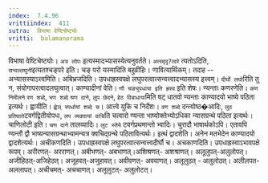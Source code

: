 ```yaml
---
index:  7.4.96
vrittiindex:  411
sutra:  विभाषा वेष्टिचेष्ट्योः
vritti:  balamanorama 
---
```


विभाषा वेष्टिचेष्ट्योः। `अत्र लोपः` इत्यस्मादभ्यासस्येत्यनुवर्तते। `अत्स्मृदृ?त्वरे` त्यतोऽदिति, `सन्वल्लघुनी`इत्यतश्चङ्परे इति। चङ् परो यस्मादिति बहुव्रीहिः। णावित्यार्थिकम्। तदाह -- अभ्यासस्याऽत्त्वमिति। अबिभ्रजदिति। उपधाह्रस्वपक्षे लघुपरत्वात्सन्वत्त्वादभ्यासस्य इत्त्वम्। `दीर्घो लघो`रिति तु न, संयोगापरत्वादलघुत्वात्। काण्यादीनां वेति। `णौ चङ्युपधाया इति ह्रस्व` इति शेषः। ण्यन्ताः कणरणेति। `कण निमीलने` `रण शब्दे`, `भण शब्दे` `श्रण दाने`, `लुप छेदने`, `हेठ विबाधाया`मिति षट् धातवो ण्यन्ताः काण्यादयो भाष्ये पठिता इत्यर्थः। ह्वायीति। `ह्वेञ् स्पर्धायां शब्दे च`। आत्त्वे युकि च निर्देशः। `वण शब्दे` दन्त्योष्ठ�आदिः, `लुठ प्रतिघाते`टवर्गद्वितीयोपधः, `लप व्यक्तायां वाचि`ति चत्वारो ण्यन्ता भाष्योक्तेभ्योऽधिका न्यासग्रन्थे पठिता इत्यर्थः। चाणिलोटी इति। `चण दाने` तालव्यादिः। `लुट स्तेये` टवर्गप्रथमान्तो भ्वादिः। चुरादौ भाषार्थकोऽपि। एतावपि ण्यन्तौ द्वौ भाष्यन्यासग्रन्थाभ्यामन्यत्र क्वचिद्ग्रन्थे पठितावित्यर्थः। इत्थं द्वादशेति। अनेन मतभेदेन काण्यादयो द्वादशेत्यर्थः। अचीकणदिति। उपधाह्रस्वपक्षे लघुपरत्वात्सन्वत्त्वदीर्घौ च। अचकाणदिति। उपधाह्रस्वाऽभावपक्षे रूपम्। अरीरणत्- अरराणत्। अबीभणत्- अबभाणत्।अशिश्रणत्- अशश्राणत्। अलूलुपत्-अलुलोपत्। अजीहिठत्-अजिहेठत्। अजूहवत्-अजुहावत्। अवीवणत्- अववाणत्। अलूलुठत् - अलुलोठत्। अलीलपत- अललापत्। अचीचमत्- अचचाणत्। अलूलुटत्- अलुलोटत्।

